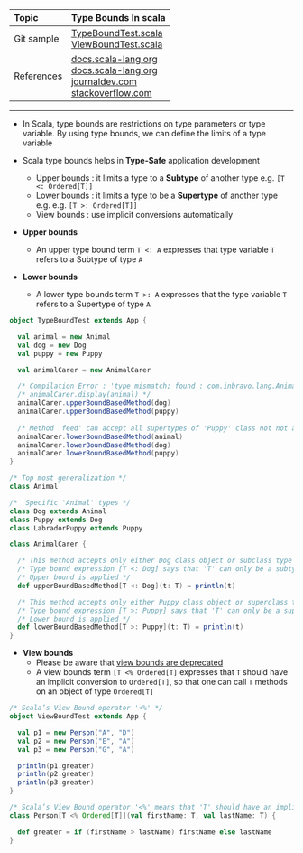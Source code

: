 | Topic | Type Bounds In scala |
| :--- | :--- |
| Git sample | [TypeBoundTest.scala](https://github.com/inbravo/scala-src/blob/master/src/main/scala/com/inbravo/lang/TypeBoundTest.scala) <br/> [ViewBoundTest.scala](https://github.com/inbravo/scala-src/blob/master/src/main/scala/com/inbravo/lang/ViewBoundTest.scala) |
| References | [docs.scala-lang.org](http://docs.scala-lang.org/tutorials/tour/upper-type-bounds.html) <br/> [docs.scala-lang.org](http://docs.scala-lang.org/tutorials/tour/lower-type-bounds.html) <br/> [journaldev.com](http://www.journaldev.com/9609/scala-typebounds-upper-lower-and-view-bounds) <br/> [stackoverflow.com](https://stackoverflow.com/questions/4465948/what-are-scala-context-and-view-bounds) |

---

*	In Scala, type bounds are restrictions on type parameters or type variable. By using type bounds, we can define the limits of a type variable

*	Scala type bounds helps in **Type-Safe** application development

	*	Upper bounds :	it limits a type to a **Subtype** of another type e.g. `[T <: Ordered[T]]`
	*	Lower bounds : it limits a type to be a **Supertype** of another type e.g. e.g. `[T >: Ordered[T]]`
	*	View bounds	: use implicit conversions automatically
	
*	**Upper bounds** 
	*	 An upper type bound term `T <: A` expresses that type variable `T` refers to a Subtype of type `A` 

*	**Lower bounds** 	
	*	A lower type bounds term `T >: A` expresses that the type variable `T` refers to a Supertype of type `A`
	
```scala
object TypeBoundTest extends App {

  val animal = new Animal
  val dog = new Dog
  val puppy = new Puppy

  val animalCarer = new AnimalCarer

  /* Compilation Error : 'type mismatch; found : com.inbravo.lang.Animal required: T' */
  /* animalCarer.display(animal) */
  animalCarer.upperBoundBasedMethod(dog)
  animalCarer.upperBoundBasedMethod(puppy)
  
  /* Method 'feed' can accept all supertypes of 'Puppy' class not not any subtypes of 'Puppy' class */
  animalCarer.lowerBoundBasedMethod(animal)
  animalCarer.lowerBoundBasedMethod(dog)
  animalCarer.lowerBoundBasedMethod(puppy)
}

/* Top most generalization */
class Animal

/*  Specific 'Animal' types */
class Dog extends Animal
class Puppy extends Dog
class LabradorPuppy extends Puppy

class AnimalCarer {

  /* This method accepts only either Dog class object or subclass type (i.e. Puppy) of Dog Class */
  /* Type bound expression [T <: Dog] says that 'T' can only be a subtype of 'Dog' */
  /* Upper bound is applied */
  def upperBoundBasedMethod[T <: Dog](t: T) = println(t)

  /* This method accepts only either Puppy class object or superclass type (i.e. LabradorPuppy) of Puppy Class */
  /* Type bound expression [T >: Puppy] says that 'T' can only be a supertype of 'Puppy' */
  /* Lower bound is applied */
  def lowerBoundBasedMethod[T >: Puppy](t: T) = println(t)
}
```

*	**View bounds** 	
	*	Please be aware that [view bounds are deprecated](https://github.com/scala/scala/pull/2909)
	*	A view bounds term `[T <% Ordered[T]` expresses that `T` should have an implicit conversion to `Ordered[T]`, so that one can call `T` methods on an object of type `Ordered[T]` 

```scala
/* Scala’s View Bound operator '<%' */
object ViewBoundTest extends App {

  val p1 = new Person("A", "D")
  val p2 = new Person("E", "A")
  val p3 = new Person("G", "A")

  println(p1.greater)
  println(p2.greater)
  println(p3.greater)
}

/* Scala’s View Bound operator '<%' means that 'T' should have an implicit conversion to 'Ordered[T]' available */
class Person[T <% Ordered[T]](val firstName: T, val lastName: T) {

  def greater = if (firstName > lastName) firstName else lastName
}
```
